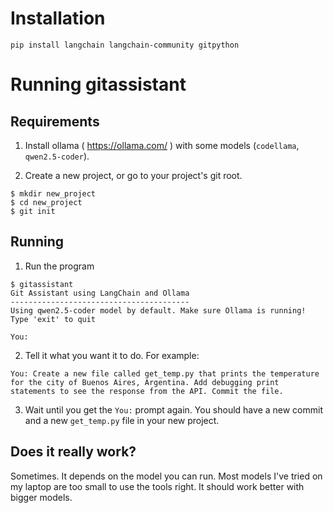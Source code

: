 # Installation
```
pip install langchain langchain-community gitpython
```

# Running gitassistant
## Requirements
1. Install ollama ( https://ollama.com/ ) with some models (`codellama`, `qwen2.5-coder`).

2. Create a new project, or go to your project's git root.
```
$ mkdir new_project
$ cd new_project
$ git init
```
## Running
1. Run the program
```
$ gitassistant 
Git Assistant using LangChain and Ollama
----------------------------------------
Using qwen2.5-coder model by default. Make sure Ollama is running!
Type 'exit' to quit

You:
```

2. Tell it what you want it to do. For example:
```
You: Create a new file called get_temp.py that prints the temperature for the city of Buenos Aires, Argentina. Add debugging print statements to see the response from the API. Commit the file.
```
3. Wait until you get the `You:` prompt again. You should have a new commit and a new `get_temp.py` file in your new project.

## Does it really work?
Sometimes. It depends on the model you can run. Most models I've tried on my laptop are too small to use the tools right. It should work better with bigger models.
